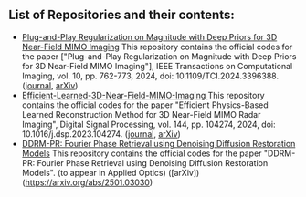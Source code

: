 ## List of Repositories and their contents:
 - [Plug-and-Play Regularization on Magnitude with Deep Priors for 3D Near-Field MIMO Imaging](https://github.com/METU-SPACE-Lab/PnP-Regularization-on-Magnitude) This repository contains the official codes for the paper ["Plug-and-Play Regularization on Magnitude with Deep Priors for 3D Near-Field MIMO Imaging"], IEEE Transactions on Computational Imaging, vol. 10, pp. 762-773, 2024, doi: 10.1109/TCI.2024.3396388. ([journal](https://ieeexplore.ieee.org/document/10517644), [arXiv](https://arxiv.org/abs/2312.16024))
 - [Efficient-Learned-3D-Near-Field-MIMO-Imaging ](https://github.com/METU-SPACE-Lab/Efficient-Learned-3D-Near-Field-MIMO-Imaging) This repository contains the official codes for the paper "Efficient Physics-Based Learned Reconstruction Method for 3D Near-Field MIMO Radar Imaging", Digital Signal Processing, vol. 144, pp. 104274, 2024, doi: 10.1016/j.dsp.2023.104274. ([journal](https://www.sciencedirect.com/science/article/pii/S105120042300369X?via%3Dihub), [arXiv](https://arxiv.org/abs/2312.16959))
 - [DDRM-PR: Fourier Phase Retrieval using Denoising Diffusion Restoration Models](https://github.com/METU-SPACE-Lab/ddrm-pr) This repository contains the official codes for the paper "DDRM-PR: Fourier Phase Retrieval using Denoising Diffusion Restoration Models". (to appear in Applied Optics) ([arXiv])(https://arxiv.org/abs/2501.03030)
